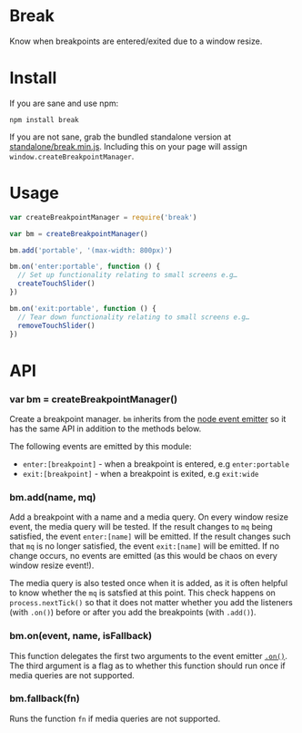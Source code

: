 # Break

Know when breakpoints are entered/exited due to a window resize.

# Install

If you are sane and use npm:

```
npm install break
```

If you are not sane, grab the bundled standalone version at [standalone/break.min.js](standalone/break.min.js).
Including this on your page will assign `window.createBreakpointManager`.

# Usage

```js
var createBreakpointManager = require('break')

var bm = createBreakpointManager()

bm.add('portable', '(max-width: 800px)')

bm.on('enter:portable', function () {
  // Set up functionality relating to small screens e.g…
  createTouchSlider()
})

bm.on('exit:portable', function () {
  // Tear down functionality relating to small screens e.g…
  removeTouchSlider()
})
```

# API

### var bm = createBreakpointManager()

Create a breakpoint manager. `bm` inherits from the [node event emitter](http://nodejs.org/api/events.html#events_class_events_eventemitter) so it has the same API in addition to the methods below.

The following events are emitted by this module:
- `enter:[breakpoint]` - when a breakpoint is entered, e.g `enter:portable`
- `exit:[breakpoint]` - when a breakpoint is exited, e.g `exit:wide`

### bm.add(name, mq)

Add a breakpoint with a name and a media query. On every window resize event, the media
query will be tested. If the result changes to `mq` being satisfied, the event `enter:[name]`
will be emitted. If the result changes such that `mq` is no longer satisfied, the event
`exit:[name]` will be emitted. If no change occurs, no events are emitted (as this would
be chaos on every window resize event!).

The media query is also tested once when it is added, as it is often helpful to know whether
the `mq` is satsfied at this point. This check happens on `process.nextTick()` so that
it does not matter whether you add the listeners (with `.on()`) before or after you add the
breakpoints (with `.add()`).

### bm.on(event, name, isFallback)

This function delegates the first two arguments to the event emitter [`.on()`](http://nodejs.org/api/events.html#events_emitter_on_event_listener). The third argument is a flag as to whether this function
should run once if media queries are not supported.

### bm.fallback(fn)

Runs the function `fn` if media queries are not supported.
